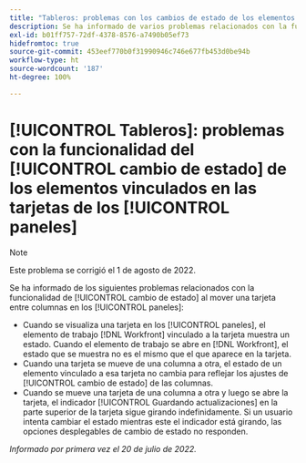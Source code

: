 ```yaml
---
title: "Tableros: problemas con los cambios de estado de los elementos vinculados en las tarjetas de los paneles"
description: Se ha informado de varios problemas relacionados con la funcionalidad de cambio de estado al mover una tarjeta entre columnas en los paneles.
exl-id: b01ff757-72df-4378-8576-a7490b05ef73
hidefromtoc: true
source-git-commit: 453eef770b0f31990946c746e677fb453d0be94b
workflow-type: ht
source-wordcount: '187'
ht-degree: 100%

---
```


# [!UICONTROL Tableros]: problemas con la funcionalidad del [!UICONTROL cambio de estado] de los elementos vinculados en las tarjetas de los [!UICONTROL paneles]

>[!NOTE]
>
>Este problema se corrigió el 1 de agosto de 2022.

Se ha informado de los siguientes problemas relacionados con la funcionalidad de [!UICONTROL cambio de estado] al mover una tarjeta entre columnas en los [!UICONTROL paneles]:

* Cuando se visualiza una tarjeta en los [!UICONTROL paneles], el elemento de trabajo [!DNL Workfront] vinculado a la tarjeta muestra un estado. Cuando el elemento de trabajo se abre en [!DNL Workfront], el estado que se muestra no es el mismo que el que aparece en la tarjeta.
* Cuando una tarjeta se mueve de una columna a otra, el estado de un elemento vinculado a esa tarjeta no cambia para reflejar los ajustes de [!UICONTROL cambio de estado] de las columnas.
* Cuando se mueve una tarjeta de una columna a otra y luego se abre la tarjeta, el indicador [!UICONTROL Guardando actualizaciones] en la parte superior de la tarjeta sigue girando indefinidamente. Si un usuario intenta cambiar el estado mientras este el indicador está girando, las opciones desplegables de cambio de estado no responden.

_Informado por primera vez el 20 de julio de 2022._
